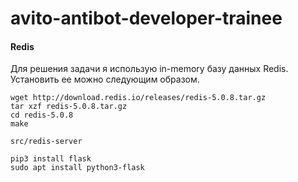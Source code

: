 # avito-antibot-developer-trainee


#### Redis

Для решения задачи я использую in-memory базу данных Redis.
Установить ее можно следующим образом.


```shell
wget http://download.redis.io/releases/redis-5.0.8.tar.gz
tar xzf redis-5.0.8.tar.gz
cd redis-5.0.8
make

src/redis-server
```


```shell
pip3 install flask
sudo apt install python3-flask
```